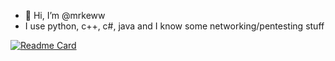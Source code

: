 - 👋 Hi, I’m @mrkeww
- I use python, c++, c#, java and I know some networking/pentesting stuff

[![Readme Card](https://github-readme-stats.vercel.app/api/pin/?username=jh-devv&repo=all-skyblock)](https://github.com/jh-devv/all-skyblock)
